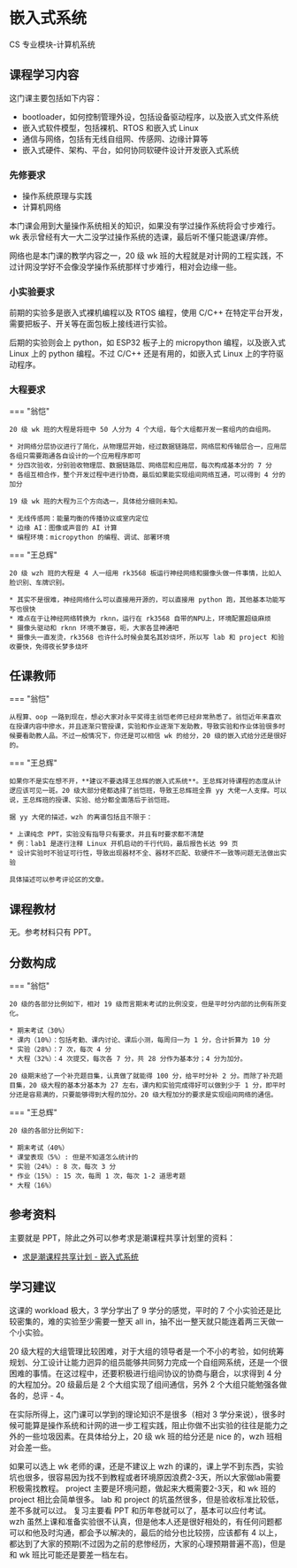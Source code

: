 # 嵌入式系统
<div class="badges">
<span class="badge cs-badge">CS 专业模块-计算机系统</span>
</div>

## 课程学习内容

这门课主要包括如下内容：

* bootloader，如何控制管理外设，包括设备驱动程序，以及嵌入式文件系统
* 嵌入式软件模型，包括裸机、RTOS 和嵌入式 Linux
* 通信与网络，包括有无线自组网、传感网、边缘计算等
* 嵌入式硬件、架构、平台，如何协同软硬件设计开发嵌入式系统

### 先修要求

* 操作系统原理与实践
* 计算机网络

本门课会用到大量操作系统相关的知识，如果没有学过操作系统将会寸步难行。wk 表示曾经有大一大二没学过操作系统的选课，最后听不懂只能退课/弃修。

网络也是本门课的教学内容之一，20 级 wk 班的大程就是对计网的工程实践，不过计网没学好不会像没学操作系统那样寸步难行，相对会边缘一些。

### 小实验要求

前期的实验多是嵌入式裸机编程以及 RTOS 编程，使用 C/C++ 在特定平台开发，需要把板子、开关等在面包板上接线进行实验。

后期的实验则会上 python，如 ESP32 板子上的 micropython 编程，以及嵌入式 Linux 上的 python 编程。不过 C/C++ 还是有用的，如嵌入式 Linux 上的字符驱动程序。

### 大程要求

=== "翁恺"

    20 级 wk 班的大程是将班中 50 人分为 4 个大组，每个大组都开发一套组内的自组网。

    * 对网络分层协议进行了简化，从物理层开始，经过数据链路层，网络层和传输层合一，应用层各组只需要跑通各自设计的一个应用程序即可
    * 分四次验收，分别验收物理层、数据链路层、网络层和应用层，每次构成基本分的 7 分
    * 各组互相合作，整个开发过程中进行协商，最后如果能实现组间网络互通，可以得到 4 分的加分

    19 级 wk 班的大程为三个方向选一，具体给分细则未知。

    * 无线传感网：能量均衡的传播协议或室内定位
    * 边缘 AI：图像或声音的 AI 计算
    * 编程环境：micropython 的编程、调试、部署环境

=== "王总辉"

    20 级 wzh 班的大程是 4 人一组用 rk3568 板运行神经网络和摄像头做一件事情，比如人脸识别、车牌识别。

    * 其实不是很难，神经网络什么可以直接用开源的，可以直接用 python 跑，其他基本功能写写也很快
    * 难点在于让神经网络转换为 rknn，运行在 rk3568 自带的NPU上，环境配置超级麻烦
    * 摄像头驱动和 rknn 环境不兼容，呃，大家各显神通吧
    * 摄像头一直发烫，rk3568 也许什么时候会莫名其妙烧坏，所以写 lab 和 project 和验收要快，免得夜长梦多烧坏

## 任课教师

=== "翁恺"

    从程算、oop 一路到现在，想必大家对永平奖得主翁恺老师已经非常熟悉了。翁恺近年来喜欢在授课内容中掺水，并且逐渐只管授课，实验和作业逐渐下发助教，导致实验和作业体验很多时候要看助教人品。不过一般情况下，你还是可以相信 wk 的给分，20 级的嵌入式给分还是很好的。

=== "王总辉" 

    如果你不是实在想不开，**建议不要选择王总辉的嵌入式系统**。王总辉对待课程的态度从计逻应该可见一斑。20 级大部分佬都选择了翁恺班，导致王总辉班全靠 yy 大佬一人支撑。可以说，王总辉班的授课、实验、给分都全面落后于翁恺班。

    据 yy 大佬的描述，wzh 的离谱包括且不限于：
    
    * 上课纯念 PPT，实验没有指导只有要求，并且有时要求都不清楚
    * 例：lab1 是逐行注释 Linux 开机启动的千行代码，最后报告长达 99 页
    * 设计实验时不验证可行性，导致出现器材不全、器材不匹配、软硬件不一致等问题无法做出实验

    具体描述可以参考评论区的文章。

## 课程教材

无。参考材料只有 PPT。

## 分数构成

=== "翁恺"

    20 级的各部分比例如下，相对 19 级而言期末考试的比例没变，但是平时分内部的比例有所变化。

    * 期末考试（30%）
    * 课内（10%）：包括考勤、课内讨论、课后小测，每周归一为 1 分，合计折算为 10 分
    * 实验（28%）：7 次，每次 4 分
    * 大程（32%）：4 次提交，每次各 7 分，共 28 分作为基本分；4 分为加分。

    20 级期末给了一个补充题目集，认真做了就能得 100 分，给平时分补 2 分。而除了补充题目集，20 级大程的基本分基本为 27 左右，课内和实验完成得好可以做到少于 1 分，即平时分还是容易满的，只要能够得到大程的加分。20 级大程加分的要求是实现组间网络的通信。

=== "王总辉" 

    20 级的各部分比例如下:

    * 期末考试（40%）
    * 课堂表现（5%）: 但是不知道怎么统计的
    * 实验（24%）: 8 次，每次 3 分
    * 作业（15%）: 15 次，每周 1 次，每次 1-2 道思考题
    * 大程（16%）


## 参考资料

主要就是 PPT，除此之外可以参考求是潮课程共享计划里的资料：

- [求是潮课程共享计划 - 嵌入式系统](https://github.com/QSCTech/zju-icicles/tree/master/%E5%B5%8C%E5%85%A5%E5%BC%8F%E7%B3%BB%E7%BB%9F)

## 学习建议

这课的 workload 极大，3 学分学出了 9 学分的感觉，平时的 7 个小实验还是比较密集的，难的实验至少需要一整天 all in，抽不出一整天就只能连着两三天做一个小实验。

20 级大程的大组管理比较困难，对于大组的领导者是一个不小的考验，如何统筹规划、分工设计让能力迥异的组员能够共同努力完成一个自组网系统，还是一个很困难的事情。在这过程中，还要积极进行组间协议的协商与磨合，以求得到 4 分的大程加分。20 级最后是 2 个大组实现了组间通信，另外 2 个大组只能勉强各做各的，总评 - 4。

在实际所得上，这门课可以学到的理论知识不是很多（相对 3 学分来说），很多时候可能算是操作系统和计网的进一步工程实践，阻止你做不出实验的往往是能力之外的一些垃圾因素。在具体给分上，20 级 wk 班的给分还是 nice 的，wzh 班相对会差一些。

如果可以选上 wk 老师的课，还是不建议上 wzh 的课的，课上学不到东西，实验坑也很多，很容易因为找不到教程或者环境原因浪费2-3天，所以大家做lab需要积极需找教程。 project 主要是环境问题，做起来大概需要2-3天，和 wk 班的 project 相比会简单很多。 lab 和 project 的坑虽然很多，但是验收标准比较低，差不多就可以过。 复习主要看 PPT 和历年卷就可以了，基本可以应付考试。 wzh 虽然上课和准备实验很不认真，但是他本人还是很好相处的，有任何问题都可以和他及时沟通，都会予以解决的，最后的给分也比较捞，应该都有 4 以上，都达到了大家的预期(不过因为之前的悲惨经历，大家的心理预期普遍不高)，但是和 wk 班比可能还是要差一档左右。
